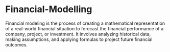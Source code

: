 # Financial-Modelling
Financial modeling is the process of creating a mathematical representation of a real-world financial situation to forecast the financial performance of a company, project, or investment. It involves analyzing historical data, making assumptions, and applying formulas to project future financial outcomes.
